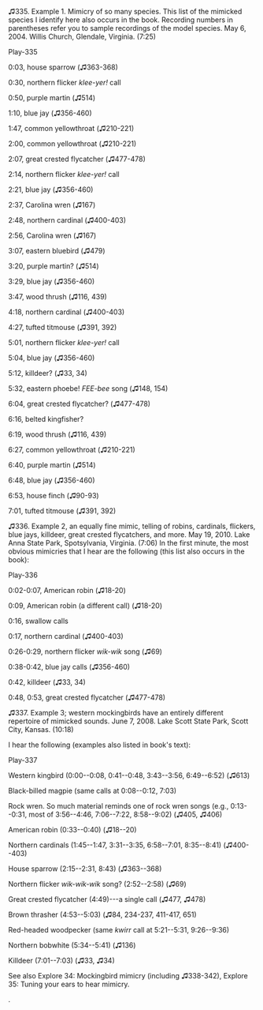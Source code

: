 ♫335. Example 1. Mimicry of so many species. This list of the mimicked
species I identify here also occurs in the book. Recording numbers in
parentheses refer you to sample recordings of the model species. May 6,
2004. Willis Church, Glendale, Virginia. (7:25)

Play-335

0:03, house sparrow (♫363-368)

0:30, northern flicker *klee-yer!* call

0:50, purple martin (♫514)

1:10, blue jay (♫356-460)

1:47, common yellowthroat (♫210-221)

2:00, common yellowthroat (♫210-221)

2:07, great crested flycatcher (♫477-478)

2:14, northern flicker *klee-yer!* call

2:21, blue jay (♫356-460)

2:37, Carolina wren (♫167)

2:48, northern cardinal (♫400-403)

2:56, Carolina wren (♫167)

3:07, eastern bluebird (♫479)

3:20, purple martin? (♫514)

3:29, blue jay (♫356-460)

3:47, wood thrush (♫116, 439)

4:18, northern cardinal (♫400-403)

4:27, tufted titmouse (♫391, 392)

5:01, northern flicker *klee-yer!* call

5:04, blue jay (♫356-460)

5:12, killdeer? (♫33, 34)

5:32, eastern phoebe! *FEE-bee* song (♫148, 154)

6:04, great crested flycatcher? (♫477-478)

6:16, belted kingfisher?

6:19, wood thrush (♫116, 439)

6:27, common yellowthroat (♫210-221)

6:40, purple martin (♫514)

6:48, blue jay (♫356-460)

6:53, house finch (♫90-93)

7:01, tufted titmouse (♫391, 392)

♫336. Example 2, an equally fine mimic, telling of robins, cardinals,
flickers, blue jays, killdeer, great crested flycatchers, and more. May
19, 2010. Lake Anna State Park, Spotsylvania, Virginia. (7:06) In the
first minute, the most obvious mimicries that I hear are the following
(this list also occurs in the book):

Play-336

0:02-0:07, American robin (♫18-20)

0:09, American robin (a different call) (♫18-20)

0:16, swallow calls

0:17, northern cardinal (♫400-403)

0:26-0:29, northern flicker *wik-wik* song (♫69)

0:38-0:42, blue jay calls (♫356-460)

0:42, killdeer (♫33, 34)

0:48, 0:53, great crested flycatcher (♫477-478)

♫337. Example 3; western mockingbirds have an entirely different
repertoire of mimicked sounds. June 7, 2008. Lake Scott State Park,
Scott City, Kansas. (10:18)

I hear the following (examples also listed in book's text):

Play-337

Western kingbird (0:00--0:08, 0:41--0:48, 3:43--3:56, 6:49--6:52) (♫613)

Black-billed magpie (same calls at 0:08--0:12, 7:03)

Rock wren. So much material reminds one of rock wren songs (e.g.,
0:13--0:31, most of 3:56--4:46, 7:06--7:22, 8:58--9:02) (♫405, ♫406)

American robin (0:33--0:40) (♫18--20)

Northern cardinals (1:45--1:47, 3:31--3:35, 6:58--7:01, 8:35--8:41)
(♫400--403)

House sparrow (2:15--2:31, 8:43) (♫363--368)

Northern flicker *wik-wik-wik* song? (2:52--2:58) (♫69)

Great crested flycatcher (4:49)---a single call (♫477, ♫478)

Brown thrasher (4:53--5:03) (♫84, 234-237, 411-417, 651)

Red-headed woodpecker (same *kwirr* call at 5:21--5:31, 9:26--9:36)

Northern bobwhite (5:34--5:41) (♫136)

Killdeer (7:01--7:03) (♫33, ♫34)

See also Explore 34: Mockingbird mimicry (including ♫338-342), Explore
35: Tuning your ears to hear mimicry.

.
